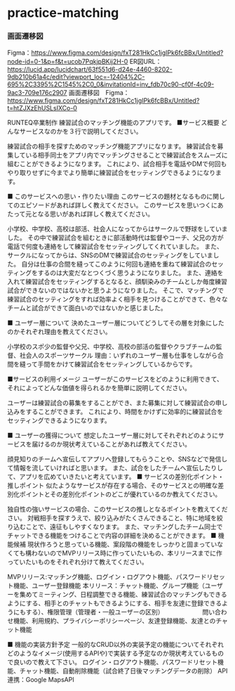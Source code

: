 # practice-matching
### 画面遷移図
Figma：https://www.figma.com/design/fxT281HkCc1jgIPk6fcBBx/Untitled?node-id=0-1&p=f&t=ucob7PqkjpBKij2H-0
ER図URL：https://lucid.app/lucidchart/63f551d6-d24e-4460-8202-9db210b61a4c/edit?viewport_loc=-12404%2C-695%2C3395%2C1545%2C0_0&invitationId=inv_fdb70c90-cf0f-4c09-9ac3-709e176c2907
画面遷移図　Figma：https://www.figma.com/design/fxT281HkCc1jgIPk6fcBBx/Untitled?t=htZJXzEhUSLsIXCo-0

RUNTEQ卒業制作 練習試合のマッチング機能のアプリです。
■サービス概要
 どんなサービスなのかを３行で説明してください。

 練習試合の相手を探すためのマッチング機能アプリになります。
 練習試合を募集している相手同士をアプリ内でマッチングさせることで練習試合をスムーズに組むことができるようになります。
 これにより、試合相手を電話やDMで何回もやり取りせずに今までより簡単に練習試合をセッティングできるようになります。

■ このサービスへの思い・作りたい理由
 このサービスの題材となるものに関してのエピソードがあれば詳しく教えてください。
 このサービスを思いつくにあたって元となる思いがあれば詳しく教えてください。

 小学校、中学校、高校は部活、社会人になってからはサークルで野球をしていました。
 その中で練習試合を組むときに部活動時代は監督やコーチ、父兄の方が電話で何度も連絡をして練習試合をセッティングしてくれていました。
 また、サークルになってからは、SNSのDMで練習試合のセッティングをしていました。
 自分は仕事の合間を縫ってこのように何回も連絡を重ねて練習試合のセッティングをするのは大変だなとつくづく思うようになりました。
 また、連絡を入れて練習試合をセッティングするとなると、顔馴染みのチームとしか毎度練習試合ができないのではないかと思うようになりました。
 そこで、マッチングで練習試合のセッティングをすれば効率よく相手を見つけることができて、色々なチームと試合ができて面白いのではないかと感じました。

■ ユーザー層について
 決めたユーザー層についてどうしてその層を対象にしたのかそれぞれ理由を教えてください。

 小学校のスポ少の監督や父兄、中学校、高校の部活の監督やクラブチームの監督、社会人のスポーツサークル
 理由：いずれのユーザー層も仕事をしながら合間を縫って手間をかけて練習試合をセッティングしているからです。

■サービスの利用イメージ
 ユーザーがこのサービスをどのように利用できて、それによってどんな価値を得られるかを簡単に説明してください。

 ユーザーは練習試合の募集をすることができ、また募集に対して練習試合の申し込みをすることができます。
 これにより、時間をかけずに効率的に練習試合をセッティングできるようになります。

■ ユーザーの獲得について
 想定したユーザー層に対してそれぞれどのようにサービスを届けるのか現状考えていることがあれば教えてください。

 顔見知りのチームへ宣伝してアプリへ登録してもらうことや、SNSなどで発信して情報を流していければと思います。
 また、試合をしたチームへ宣伝したりして、アプリを広めていきたいと考えています。
■ サービスの差別化ポイント・推しポイント
 似たようなサービスが存在する場合、そのサービスとの明確な差別化ポイントとその差別化ポイントのどこが優れているのか教えてください。

 独自性の強いサービスの場合、このサービスの推しとなるポイントを教えてください。
 対戦相手を探すうえで、絞り込みがたくさんできること、特に地域を絞り込むことで、遠征もしやすくなります。
 また、マッチングしたチーム同士でチャットできる機能をつけることで内容の詳細を決めることができます。
■ 機能候補
 現状作ろうと思っている機能、案段階の機能をしっかりと固まっていなくても構わないのでMVPリリース時に作っていたいもの、本リリースまでに作っていたいものをそれぞれ分けて教えてください。

 MVPリリース:マッチング機能、ログイン・ログアウト機能、パスワードリセット機能、ユーザー登録機能
 本リリース：チャット機能、グループ機能（ユーザーを集めてミーティング、日程調整できる機能、練習試合のマッチングもできるようにする、相手とのチャットもできるようにする、相手を友達に登録できるようにもする）、権限管理（管理者・一般ユーザーの区別）
　　　　　　問い合わせ機能、利用規約、プライバシーポリシーページ、友達登録機能、友達とのチャット機能         

■ 機能の実装方針予定
 一般的なCRUD以外の実装予定の機能についてそれぞれどのようなイメージ(使用するAPIや)で実装する予定なのか現状考えているもので良いので教えて下さい。
 ログイン・ログアウト機能、パスワードリセット機能、チャット機能、自動削除機能（試合終了日後マッチングデータの削除）
 API連携：Google MapsAPI